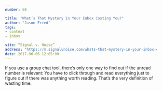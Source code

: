 ```yaml
---
number: 66

title: "What’s That Mystery in Your Inbox Costing You?"
author: "Jason Fried"
tags:
- context
- inbox

site: “Signal v. Noise”
address: "https://m.signalvnoise.com/whats-that-mystery-in-your-inbox-costing-you-89eb13911964"
date: 2017-06-06 12:05:00
---
```


If you use a group chat tool, there’s only one way to find out if the unread number is relevant: You have to click through and read everything just to figure out if there was anything worth reading. That’s the very definition of wasting time.
